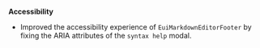 **Accessibility**

- Improved the accessibility experience of `EuiMarkdownEditorFooter` by fixing the ARIA attributes of the `syntax help` modal.

